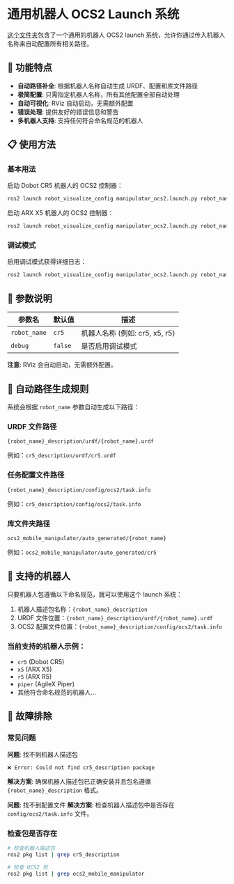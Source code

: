 # 通用机器人 OCS2 Launch 系统

[这个文件夹](../robot_visualize_config)包含了一个通用的机器人 OCS2 launch 系统，允许你通过传入机器人名称来自动配置所有相关路径。

## 🚀 功能特点

- **自动路径补全**: 根据机器人名称自动生成 URDF、配置和库文件路径
- **极简配置**: 只需指定机器人名称，所有其他配置全部自动处理
- **自动可视化**: RViz 自动启动，无需额外配置
- **错误处理**: 提供友好的错误信息和警告
- **多机器人支持**: 支持任何符合命名规范的机器人

## 📋 使用方法

### 基本用法

启动 Dobot CR5 机器人的 OCS2 控制器：
```bash
ros2 launch robot_visualize_config manipulator_ocs2.launch.py robot_name:=cr5
```

启动 ARX X5 机器人的 OCS2 控制器：
```bash
ros2 launch robot_visualize_config manipulator_ocs2.launch.py robot_name:=x5
```

### 调试模式

启用调试模式获得详细日志：
```bash
ros2 launch robot_visualize_config manipulator_ocs2.launch.py robot_name:=cr5 debug:=true
```

## 🎯 参数说明

| 参数名 | 默认值 | 描述                      |
|--------|--------|-------------------------|
| `robot_name` | `cr5` | 机器人名称 (例如: cr5, x5, r5) |
| `debug` | `false` | 是否启用调试模式                |

**注意**: RViz 会自动启动，无需额外配置。

## 📁 自动路径生成规则

系统会根据 `robot_name` 参数自动生成以下路径：

### URDF 文件路径
```
{robot_name}_description/urdf/{robot_name}.urdf
```
例如：`cr5_description/urdf/cr5.urdf`

### 任务配置文件路径
```
{robot_name}_description/config/ocs2/task.info
```
例如：`cr5_description/config/ocs2/task.info`

### 库文件夹路径
```
ocs2_mobile_manipulator/auto_generated/{robot_name}
```
例如：`ocs2_mobile_manipulator/auto_generated/cr5`

## 🔧 支持的机器人

只要机器人包遵循以下命名规范，就可以使用这个 launch 系统：

1. 机器人描述包名称：`{robot_name}_description`
2. URDF 文件位置：`{robot_name}_description/urdf/{robot_name}.urdf`
3. OCS2 配置文件位置：`{robot_name}_description/config/ocs2/task.info`

### 当前支持的机器人示例：
- `cr5` (Dobot CR5)
- `x5` (ARX X5)
- `r5` (ARX R5)
- `piper` (AgileX Piper)
- 其他符合命名规范的机器人...

## 🐛 故障排除

### 常见问题

**问题**: 找不到机器人描述包
```
❌ Error: Could not find cr5_description package
```
**解决方案**: 确保机器人描述包已正确安装并且包名遵循 `{robot_name}_description` 格式。

**问题**: 找不到配置文件
**解决方案**: 检查机器人描述包中是否存在 `config/ocs2/task.info` 文件。

### 检查包是否存在
```bash
# 检查机器人描述包
ros2 pkg list | grep cr5_description

# 检查 OCS2 包
ros2 pkg list | grep ocs2_mobile_manipulator
```